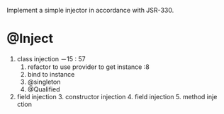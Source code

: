 Implement a simple injector in accordance with JSR-330.

# @Inject
1. class injection －15 : 57
    1. refactor to use provider to get instance :8
    1. bind to instance
    2. @singleton
    3. @Qualified
2. field injection
	3. constructor injection
	4. field injection
	5. method inje ction